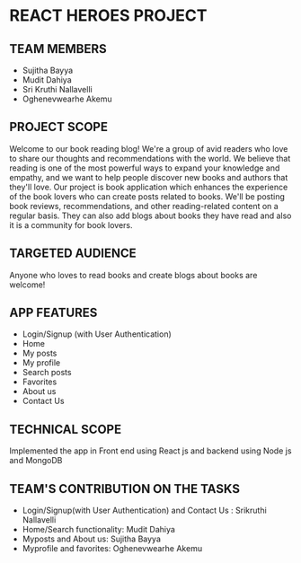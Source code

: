 # REACT HEROES PROJECT

## TEAM MEMBERS

- Sujitha Bayya
- Mudit Dahiya
- Sri Kruthi Nallavelli
- Oghenevwearhe Akemu

## PROJECT SCOPE 
Welcome to our book reading blog! We're a group of avid readers who love to share our thoughts and
recommendations with the world. We believe that reading is one of the most powerful ways to expand your knowledge and empathy, and we want to help people discover new books and authors that they'll love.
Our project is book application which enhances the experience of the book lovers who can create posts related to books.
We'll be posting book reviews, recommendations, and other reading-related content on a regular basis.
They can also add blogs about books they have read and also it is a community for book lovers.

## TARGETED AUDIENCE 
Anyone who loves to read books and create blogs about books are welcome!

## APP FEATURES 
- Login/Signup (with User Authentication)
- Home
- My posts
- My profile
- Search posts
- Favorites
- About us
- Contact Us

## TECHNICAL SCOPE 
Implemented the app in Front end using React js and backend using Node js and MongoDB

## TEAM'S CONTRIBUTION ON THE TASKS 
- Login/Signup(with User Authentication) and Contact Us : Srikruthi  Nallavelli
- Home/Search functionality: Mudit Dahiya
- Myposts and About us: Sujitha Bayya
- Myprofile and favorites: Oghenevwearhe Akemu




